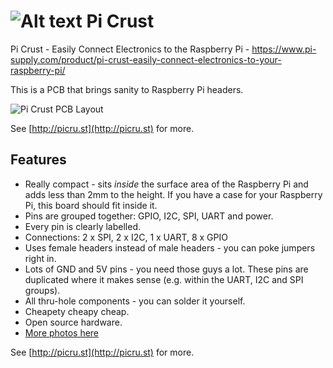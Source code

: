![Alt text](https://user-images.githubusercontent.com/1878314/73881658-a1f91900-4858-11ea-9411-dbbc73615e83.png)
Pi Crust
========

Pi Crust - Easily Connect Electronics to the Raspberry Pi - https://www.pi-supply.com/product/pi-crust-easily-connect-electronics-to-your-raspberry-pi/

This is a PCB that brings sanity to Raspberry Pi headers.

![Pi Crust PCB Layout](https://github.com/joewalnes/pi-crust/raw/master/images/pcb.png)

See [http://picru.st](http://picru.st) for more.

Features
--------

*   Really compact - sits *inside* the surface area of the Raspberry Pi and adds less than 2mm to the height. If you have a case for your Raspberry Pi, this board should fit inside it.
*   Pins are grouped together: GPIO, I2C, SPI, UART and power.
*   Every pin is clearly labelled.
*   Connections: 2 x SPI, 2 x I2C, 1 x UART, 8 x GPIO
*   Uses female headers instead of male headers - you can poke jumpers right in.
*   Lots of GND and 5V pins - you need those guys a lot. These pins are duplicated where it makes sense (e.g. within the UART, I2C and SPI groups).
*   All thru-hole components - you can solder it yourself.
*   Cheapety cheapy cheap.
*   Open source hardware.
*   [More photos here](http://todayimade.co/items/joe-walnes-made-a-tiny-breakout-board-for-raspberry-pi)

See [http://picru.st](http://picru.st) for more.
